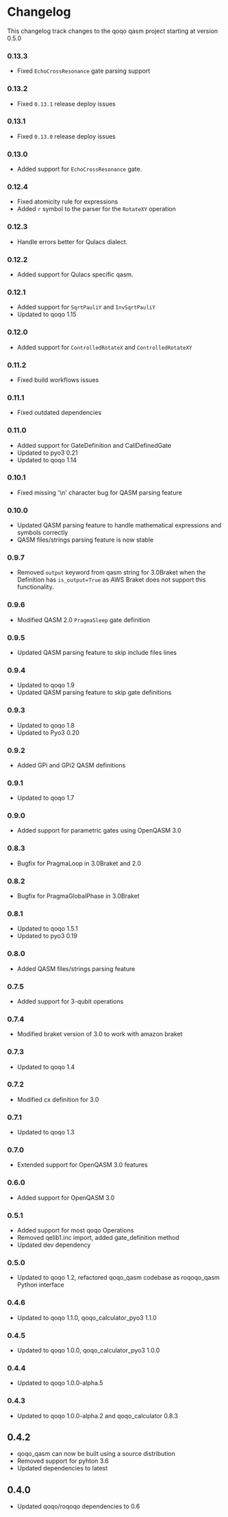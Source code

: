 # Changelog

This changelog track changes to the qoqo qasm project starting at version 0.5.0

### 0.13.3

* Fixed `EchoCrossResonance` gate parsing support

### 0.13.2

* Fixed `0.13.1` release deploy issues

### 0.13.1

* Fixed `0.13.0` release deploy issues

### 0.13.0

* Added support for `EchoCrossResonance` gate.

### 0.12.4

* Fixed atomicity rule for expressions
* Added `r` symbol to the parser for the `RotateXY` operation

### 0.12.3

* Handle errors better for Qulacs dialect.

### 0.12.2

* Added support for Qulacs specific qasm.

### 0.12.1

* Added support for `SqrtPauliY` and `InvSqrtPauliY`
* Updated to qoqo 1.15

### 0.12.0

* Added support for `ControlledRotateX` and `ControlledRotateXY`

### 0.11.2

* Fixed build workflows issues

### 0.11.1

* Fixed outdated dependencies

### 0.11.0

* Added support for GateDefinition and CallDefinedGate
* Updated to pyo3 0.21
* Updated to qoqo 1.14

### 0.10.1

* Fixed missing '\n' character bug for QASM parsing feature

### 0.10.0

* Updated QASM parsing feature to handle mathematical expressions and symbols correctly
* QASM files/strings parsing feature is now stable

### 0.9.7

* Removed `output` keyword from qasm string for 3.0Braket when the Definition has
`is_output=True` as AWS Braket does not support this functionality.

### 0.9.6

* Modified QASM 2.0 `PragmaSleep` gate definition

### 0.9.5

* Updated QASM parsing feature to skip include files lines

### 0.9.4

* Updated to qoqo 1.9
* Updated QASM parsing feature to skip gate definitions

### 0.9.3

* Updated to qoqo 1.8
* Updated to Pyo3 0.20

### 0.9.2

* Added GPi and GPi2 QASM definitions

### 0.9.1

* Updated to qoqo 1.7

### 0.9.0

* Added support for parametric gates using OpenQASM 3.0

### 0.8.3

* Bugfix for PragmaLoop in 3.0Braket and 2.0

### 0.8.2

* Bugfix for PragmaGlobalPhase in 3.0Braket

### 0.8.1

* Updated to qoqo 1.5.1
* Updated to pyo3 0.19

### 0.8.0

* Added QASM files/strings parsing feature

### 0.7.5

* Added support for 3-qubit operations

### 0.7.4

* Modified braket version of 3.0 to work with amazon braket

### 0.7.3

* Updated to qoqo 1.4

### 0.7.2

* Modified cx definition for 3.0

### 0.7.1

* Updated to qoqo 1.3

### 0.7.0

* Extended support for OpenQASM 3.0 features

### 0.6.0

* Added support for OpenQASM 3.0

### 0.5.1

* Added support for most qoqo Operations
* Removed qelib1.inc import, added gate_definition method
* Updated dev dependency

### 0.5.0

* Updated to qoqo 1.2, refactored qoqo_qasm codebase as roqoqo_qasm Python interface

### 0.4.6

* Updated to qoqo 1.1.0, qoqo_calculator_pyo3 1.1.0

### 0.4.5

* Updated to qoqo 1.0.0, qoqo_calculator_pyo3 1.0.0

### 0.4.4

* Updated to qoqo 1.0.0-alpha.5

### 0.4.3

* Updated to qoqo 1.0.0-alpha.2 and qoqo_calculator 0.8.3

## 0.4.2

* qoqo_qasm can now be built using a source distribution
* Removed support for pyhton 3.6
* Updated dependencies to latest

## 0.4.0

* Updated qoqo/roqoqo dependencies to 0.6
